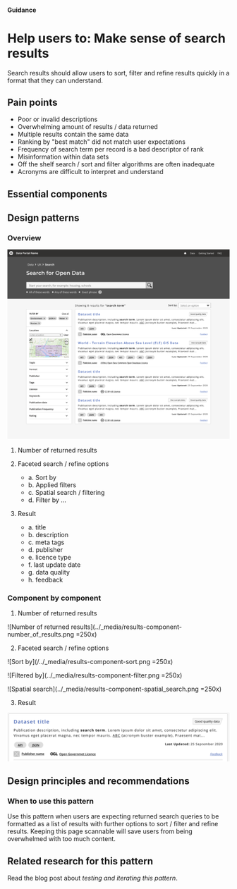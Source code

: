 #### Guidance
# Help users to: Make sense of search results

Search results should allow users to sort, filter and refine results quickly in a format that they can understand.

## Pain points

- Poor or invalid descriptions
- Overwhelming amount of results / data returned
- Multiple results contain the same data
- Ranking by "best match" did not match user expectations
- Frequency of search term per record is a bad descriptor of rank
- Misinformation within data sets
- Off the shelf search / sort and filter algorithms are often inadequate
- Acronyms are difficult to interpret and understand

## Essential components

## Design patterns
### Overview


![Results page overview](../_media/results-overview.png)

1. Number of returned results
2. Faceted search / refine options
   -  a. Sort by
   -  b. Applied filters
   -  c. Spatial search / filtering
   -  d. Filter by ...
  
3. Result 
   -  a. title 
   -  b. description
   -  c. meta tags
   -  d. publisher
   -  e. licence type
   -  f. last update date
   -  g. data quality
   -  h. feedback

### Component by component 


1. Number of returned results

![Number of returned results](../_media/results-component-number_of_results.png =250x)

2. Faceted search / refine options

![Sort by](/../_media/results-component-sort.png =250x)

![Filtered by](../_media/results-component-filter.png =250x)

![Spatial search](../_media/results-component-spatial_search.png =250x)

3. Result

![Returned result](../_media/results-component-result.png)

## Design principles and recommendations
### When to use this pattern

Use this pattern when users are expecting returned search queries to be formatted as a list of results with further options to sort / filter and refine results. Keeping this page scannable will save users from being overwhelmed with too much content.


## Related research for this pattern

Read the blog post about *testing and iterating this pattern*.

